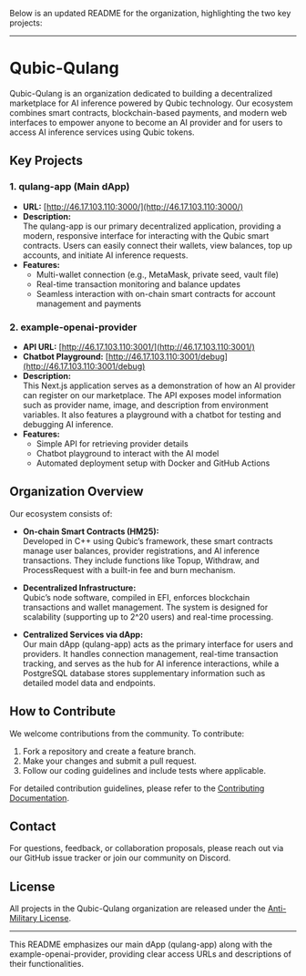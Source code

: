 Below is an updated README for the organization, highlighting the two key projects:

---

# Qubic-Qulang

Qubic-Qulang is an organization dedicated to building a decentralized marketplace for AI inference powered by Qubic technology. Our ecosystem combines smart contracts, blockchain-based payments, and modern web interfaces to empower anyone to become an AI provider and for users to access AI inference services using Qubic tokens.

## Key Projects

### 1. qulang-app (Main dApp)
- **URL:** [http://46.17.103.110:3000/](http://46.17.103.110:3000/)
- **Description:**  
  The qulang-app is our primary decentralized application, providing a modern, responsive interface for interacting with the Qubic smart contracts. Users can easily connect their wallets, view balances, top up accounts, and initiate AI inference requests.  
- **Features:**  
  - Multi-wallet connection (e.g., MetaMask, private seed, vault file)
  - Real-time transaction monitoring and balance updates
  - Seamless interaction with on-chain smart contracts for account management and payments

### 2. example-openai-provider
- **API URL:** [http://46.17.103.110:3001/](http://46.17.103.110:3001/)
- **Chatbot Playground:** [http://46.17.103.110:3001/debug](http://46.17.103.110:3001/debug)
- **Description:**  
  This Next.js application serves as a demonstration of how an AI provider can register on our marketplace. The API exposes model information such as provider name, image, and description from environment variables. It also features a playground with a chatbot for testing and debugging AI inference.
- **Features:**  
  - Simple API for retrieving provider details
  - Chatbot playground to interact with the AI model
  - Automated deployment setup with Docker and GitHub Actions

## Organization Overview

Our ecosystem consists of:

- **On-chain Smart Contracts (HM25):**  
  Developed in C++ using Qubic’s framework, these smart contracts manage user balances, provider registrations, and AI inference transactions. They include functions like Topup, Withdraw, and ProcessRequest with a built-in fee and burn mechanism.

- **Decentralized Infrastructure:**  
  Qubic’s node software, compiled in EFI, enforces blockchain transactions and wallet management. The system is designed for scalability (supporting up to 2^20 users) and real-time processing.

- **Centralized Services via dApp:**  
  Our main dApp (qulang-app) acts as the primary interface for users and providers. It handles connection management, real-time transaction tracking, and serves as the hub for AI inference interactions, while a PostgreSQL database stores supplementary information such as detailed model data and endpoints.

## How to Contribute

We welcome contributions from the community. To contribute:

1. Fork a repository and create a feature branch.
2. Make your changes and submit a pull request.
3. Follow our coding guidelines and include tests where applicable.

For detailed contribution guidelines, please refer to the [Contributing Documentation](./doc/contributing.md).

## Contact

For questions, feedback, or collaboration proposals, please reach out via our GitHub issue tracker or join our community on Discord.

## License

All projects in the Qubic-Qulang organization are released under the [Anti-Military License](./LICENSE.md).

---

This README emphasizes our main dApp (qulang-app) along with the example-openai-provider, providing clear access URLs and descriptions of their functionalities.
